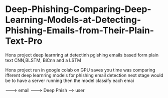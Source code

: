 # Deep-Phishing-Comparing-Deep-Learning-Models-at-Detecting-Phishing-Emails-from-Their-Plain-Text-Pro
Hons project deep learnring at detectinh pgishing emails based form plain text CNN,BLSTM, BiCnn and a LSTM

Hons project 
run in google colab on GPU saves you time 
was comparing ifferent deep learnring models for phishing email detection 
next stage would be to have a server running then the model classify each emai

---> email ---> Deep Phish --> user 
